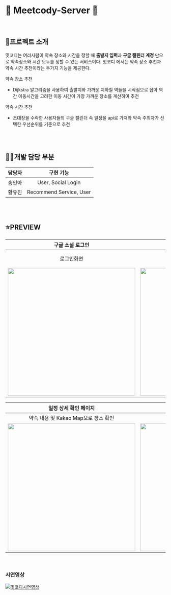 # 💙 Meetcody-Server 💙
<br>

## 🌱프로젝트 소개
밋코디는 여러사람이 약속 장소와 시간을 정할 때 **출발지 입력**과 **구글 캘린더 계정** 만으로 약속장소와 시간 모두를 정할 수 있는 서비스이다. 밋코디 에서는 약속 장소 추천과 약속 시간 추천이라는 두가지 기능을 제공한다.

약속 장소 추천
- Dijkstra 알고리즘을 사용하여 출발지와 가까운 지하철 역들을 시작점으로 잡아 역간 이동시간을 고려한 이동 시간이 가장 가까운 장소를 계산하여 추천

약속 시간 추천
- 초대장을 수락한 사용자들의 구글 캘린더 속 일정을 api로 가져와 약속 주최자가 선택한 우선순위를 기준으로 추천

<br>
<br>

## 👩‍💻개발 담당 부분
| 담당자 | 구현 기능 |
|:------:|:------:|
| 송인아 | User, Social Login |
| 황유진 | Recommend Service, User |

<br><br>

## ⭐️PREVIEW

|구글 소셜 로그인 | 메인 페이지 |  약속 생성 페이지 | 초대 수락 페이지 |
|:------:|:------:|:------:|:------:|
| 로그인화면 | 약속 생성, 초대된 약속 확인 탭 | 약속 생성 및<br>내 휴대폰의 연락처로 약속 공유 | 약속 주최자's 초대된 약속 수락 페이지<br>(출발장소 입력, 캘린더 권한 허용) | 
| <img src="https://user-images.githubusercontent.com/53734935/168985728-496b8210-80af-42a9-9470-e130033d35f3.png" height="400"> | <img src="https://user-images.githubusercontent.com/53734935/168985906-04046097-3b94-4e43-b5ec-28a2a9a1ac9a.png" height="400"> | <img src="https://user-images.githubusercontent.com/53734935/170743533-4d471bc8-0840-4eb3-9510-077e19fe4c93.png"  height="400" /> | <img src="https://user-images.githubusercontent.com/53734935/168985936-c335cef4-475f-417f-a393-4084231b67d4.png" height="400"> |

| 일정 상세 확인 페이지 | 추천 장소, 추천 시간 선택 페이지 | 메인 페이지 |
|:------:|:------:|:------:| 
| 약속 내용 및 Kakao Map으로 장소 확인 | 약속 주최자's 약속 장소 추천 페이지 | 나에게 생성된 확정일정 for calendar 조회 탭 |
| <img src="https://user-images.githubusercontent.com/53734935/168985982-f5e9685c-f566-4170-8c07-f7eb5158a090.png" height="400"> | <img src="https://user-images.githubusercontent.com/53734935/168986014-56958a40-8c9c-45e6-9f93-4347b3079183.png" height="400"> | <img src="https://user-images.githubusercontent.com/53734935/168986051-9066d06e-1c07-4734-9e65-f0a11ef97adb.png" height="400"> 

<br>

### 시연영상

[![밋코디시연영상](https://img.youtube.com/vi/6CPnYNzTc3I/2.jpg)](https://youtu.be/6CPnYNzTc3I)
